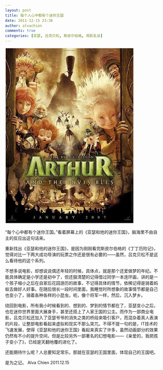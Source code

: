 ```yaml
---
layout: post
title: 每个人心中都有个迷你王国
date: 2011-12-15 23:36
author: alvachien
comments: true
categories: [亚瑟, 吕克贝松, 斯皮尔伯格, 观影乱谈]
---
```


![Arthur And The Invisibles](/assets/uploads/2011/12/ArthurAndTheInvisibles.jpg)

“每个心中都有个迷你王国。”看着屏幕上的《亚瑟和他的迷你王国》，脑海里不由自主的反应出这句话来。

重新找出《亚瑟和他的迷你王国》，是因为刚刚看完斯皮尔伯格的《丁丁历险记》，觉得对比一下两大成功导演的玩票之作还是很有必要的——虽然，吕克贝松不是这么看待他的这个系列。

不想多说电影，却想说说偶还年轻的时候，具体点，就是那个还爱做梦的年纪。不能具体确定是小学还是初中了，但还狠清楚的记得借过同学一本连环画，讲的是一个孩子缩小之后在自家后花园游历的故事，不记得具体的情节，依稀记得是骑着蚂蚁去做好人好事。在随后很长一段时间里面，我睡觉时所想象的故事情节都是自己也变小了，骑着各种各样的小昆虫，呃，像个将军一样，然后，沉入梦乡。

绕回到电影，所有我小时候看到的、想到的、梦到的情节都在了，亚瑟变小之后，也在迷你世界里面大展身手，甚至还搭上了人家王国的公主。而作为一部商业电影，吕克贝松还加入了亚瑟爷爷的消失之类的桥段来吸引客户，而混杂着真人表演的片段，让整部电影看起来虚拟和现实不那么突兀。不得不提一句的是，IT技术的飞速发展，使得《亚瑟和他的迷你王国》看起来真实了许多，虽然动画部分的效果仍然有不小的提升空间，但是比较另外一部著名的幻想电影——《亲爱的，我把孩子变小了》，已经是天翻地覆的进化了。

还能期待什么呢？人总要知足常乐，那就在亚瑟的王国里面，体现自己的王国吧。

是为之记。
Alva Chien
2011.12.15
